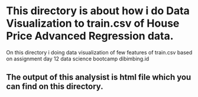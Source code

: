 # This directory is about how i do Data Visualization to train.csv of House Price Advanced Regression data.

On this directory i doing data visualization of few features of train.csv based on assignment day 12 data science bootcamp dibimbing.id

## The output of this analysist is html file which you can find on this directory.
